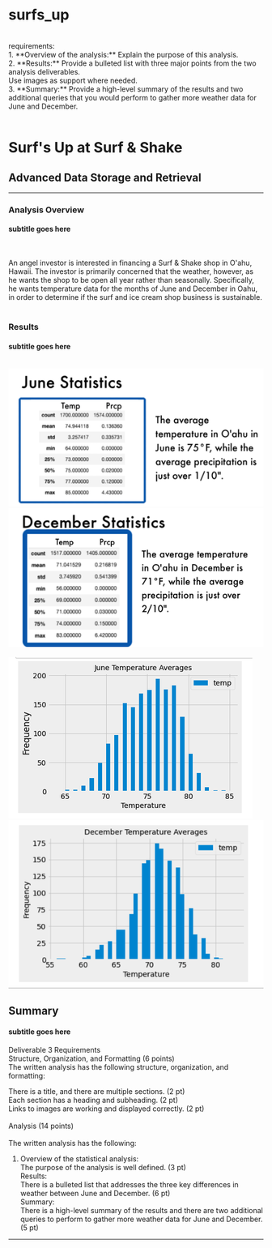 # surfs_up

<BR>
requirements:<BR>
1. **Overview of the analysis:** Explain the purpose of this analysis.<BR>
2. **Results:** Provide a bulleted list with three major points from 
the two analysis deliverables. <BR>
Use images as support where needed. <BR>
3. **Summary:** Provide a high-level summary of the results and two additional queries that you would perform to gather more weather data for June and December.<BR><BR>

# Surf's Up at Surf & Shake
## Advanced Data Storage and Retrieval
-----

### Analysis Overview
#### subtitle goes here
<BR>
 
An angel investor is interested in financing a Surf & Shake shop in O'ahu, Hawaii. The investor is primarily concerned that the weather, however, as he wants the shop to be open all year rather than seasonally. Specifically, he wants temperature data for the months of June and December in Oahu, in order to determine if the surf and ice cream shop business is sustainable.
<BR><BR>

  

### Results
#### subtitle goes here
<BR>
<img src="https://github.com/meggrooms/surfs_up/blob/main/images/June_stats_box_small.png">
<BR>
<img src="https://github.com/meggrooms/surfs_up/blob/main/images/Dec_stats_box_small.png">
<BR>
<BR>

<img src="https://github.com/meggrooms/surfs_up/blob/main/images/June_avg.png">
<BR>
<img src="https://github.com/meggrooms/surfs_up/blob/main/images/dec_avg.png">
  
## Summary
#### subtitle goes here
  
  
  
  
  

  
  
Deliverable 3 Requirements<BR>
Structure, Organization, and Formatting (6 points)<BR>
The written analysis has the following structure, organization, and formatting:<BR>

There is a title, and there are multiple sections. (2 pt)<BR>
Each section has a heading and subheading. (2 pt)<BR>
Links to images are working and displayed correctly. (2 pt)<BR><BR>
  Analysis (14 points)<br><br>
The written analysis has the following:<br>
1. Overview of the statistical analysis:<br>
The purpose of the analysis is well defined. (3 pt)<br>
Results:<br>
There is a bulleted list that addresses the three key differences in weather between June and December. (6 pt)<br>
Summary:<br>
There is a high-level summary of the results and there are two additional queries to perform to gather more weather data for June and December. (5 pt)<br>
  
------------

  
  

